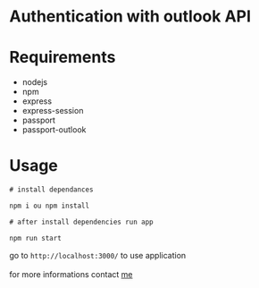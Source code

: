 # Authentication with outlook API

# Requirements

- nodejs
- npm
- express
- express-session
- passport
- passport-outlook

# Usage

```cmd
# install dependances

npm i ou npm install

# after install dependencies run app

npm run start
```

go to `http://localhost:3000/` to use application<br><br>
for more informations contact [me](mailto:mtchokos@gmail.com)
